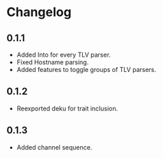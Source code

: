 # Changelog
## 0.1.1
- Added Into<TLV> for every TLV parser.
- Fixed Hostname parsing.
- Added features to toggle groups of TLV parsers.
## 0.1.2
- Reexported deku for trait inclusion.
## 0.1.3
- Added channel sequence.
